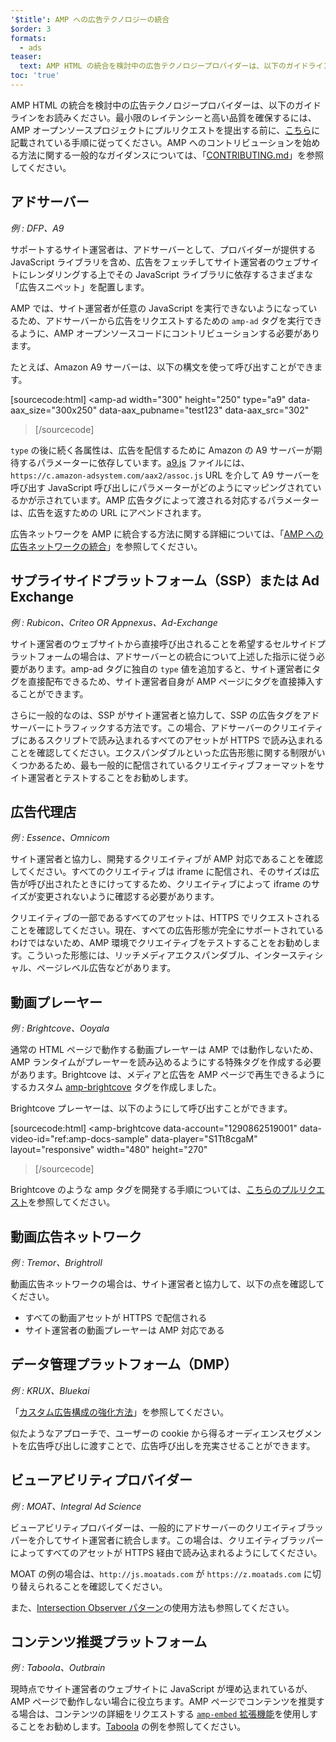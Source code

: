 ```yaml
---
'$title': AMP への広告テクノロジーの統合
$order: 3
formats:
  - ads
teaser:
  text: AMP HTML の統合を検討中の広告テクノロジープロバイダーは、以下のガイドラインをお読みください。
toc: 'true'
---
```


<!--
This file is imported from https://github.com/ampproject/amphtml/blob/main/ads/_integration-guide.md.
Please do not change this file.
If you have found a bug or an issue please
have a look and request a pull request there.
-->

AMP HTML の統合を検討中の広告テクノロジープロバイダーは、以下のガイドラインをお読みください。最小限のレイテンシーと高い品質を確保するには、AMP オープンソースプロジェクトにプルリクエストを提出する前に、[こちら](https://github.com/ampproject/amphtml/blob/main/ads/../3p/README.md#ads)に記載されている手順に従ってください。AMP へのコントリビューションを始める方法に関する一般的なガイダンスについては、「[CONTRIBUTING.md](https://github.com/ampproject/amphtml/blob/main/ads/../docs/contributing.md)」を参照してください。

## アドサーバー <a name="ad-server"></a>

_例 : DFP、A9_

サポートするサイト運営者は、アドサーバーとして、プロバイダーが提供する JavaScript ライブラリを含め、広告をフェッチしてサイト運営者のウェブサイトにレンダリングする上でその JavaScript ライブラリに依存するさまざまな「広告スニペット」を配置します。

AMP では、サイト運営者が任意の JavaScript を実行できないようになっているため、アドサーバーから広告をリクエストするための `amp-ad` タグを実行できるように、AMP オープンソースコードにコントリビューションする必要があります。

たとえば、Amazon A9 サーバーは、以下の構文を使って呼び出すことができます。

[sourcecode:html]
<amp-ad
width="300"
height="250"
type="a9"
data-aax_size="300x250"
data-aax_pubname="test123"
data-aax_src="302"

> </amp-ad>
> [/sourcecode]

`type` の後に続く各属性は、広告を配信するために Amazon の A9 サーバーが期待するパラメーターに依存しています。[a9.js](https://github.com/ampproject/amphtml/blob/main/ads/./a9.js) ファイルには、`https://c.amazon-adsystem.com/aax2/assoc.js` URL を介して A9 サーバーを呼び出す JavaScript 呼び出しにパラメーターがどのようにマッピングされているかが示されています。AMP 広告タグによって渡される対応するパラメーターは、広告を返すための URL にアペンドされます。

広告ネットワークを AMP に統合する方法に関する詳細については、「[AMP への広告ネットワークの統合](https://github.com/ampproject/amphtml/blob/main/ads/README.md)」を参照してください。

## サプライサイドプラットフォーム（SSP）または Ad Exchange <a name="supply-side-platform-ssp-or-an-ad-exchange"></a>

_例 : Rubicon、Criteo OR Appnexus、Ad-Exchange_

サイト運営者のウェブサイトから直接呼び出されることを希望するセルサイドプラットフォームの場合は、アドサーバーとの統合について上述した指示に従う必要があります。amp-ad タグに独自の `type` 値を追加すると、サイト運営者にタグを直接配布できるため、サイト運営者自身が AMP ページにタグを直接挿入することができます。

さらに一般的なのは、SSP がサイト運営者と協力して、SSP の広告タグをアドサーバーにトラフィックする方法です。この場合、アドサーバーのクリエイティブにあるスクリプトで読み込まれるすべてのアセットが HTTPS で読み込まれることを確認してください。エクスパンダブルといった広告形態に関する制限がいくつかあるため、最も一般的に配信されているクリエイティブフォーマットをサイト運営者とテストすることをお勧めします。

## 広告代理店 <a name="ad-agency"></a>

_例 : Essence、Omnicom_

サイト運営者と協力し、開発するクリエイティブが AMP 対応であることを確認してください。すべてのクリエイティブは iframe に配信され、そのサイズは広告が呼び出されたときにけってするため、クリエイティブによって iframe のサイズが変更されないように確認する必要があります。

クリエイティブの一部であるすべてのアセットは、HTTPS でリクエストされることを確認してください。現在、すべての広告形態が完全にサポートされているわけではないため、AMP 環境でクリエイティブをテストすることをお勧めします。こういった形態には、リッチメディアエクスパンダブル、インタースティシャル、ページレベル広告などがあります。

## 動画プレーヤー <a name="video-player"></a>

_例 : Brightcove、Ooyala_

通常の HTML ページで動作する動画プレーヤーは AMP では動作しないため、AMP ランタイムがプレーヤーを読み込めるようにする特殊タグを作成する必要があります。Brightcove は、メディアと広告を AMP ページで再生できるようにするカスタム [amp-brightcove](https://github.com/ampproject/amphtml/blob/main/extensions/amp-brightcove/amp-brightcove.md) タグを作成しました。

Brightcove プレーヤーは、以下のようにして呼び出すことができます。

[sourcecode:html]
<amp-brightcove
data-account="1290862519001"
data-video-id="ref:amp-docs-sample"
data-player="S1Tt8cgaM"
layout="responsive"
width="480"
height="270"

> </amp-brightcove>
> [/sourcecode]

Brightcove のような amp タグを開発する手順については、[こちらのプルリクエスト](https://github.com/ampproject/amphtml/pull/1052)を参照してください。

## 動画広告ネットワーク <a name="video-ad-network"></a>

_例 : Tremor、Brightroll_

動画広告ネットワークの場合は、サイト運営者と協力して、以下の点を確認してください。

- すべての動画アセットが HTTPS で配信される
- サイト運営者の動画プレーヤーは AMP 対応である

## データ管理プラットフォーム（DMP）<a name="data-management-platform-dmp"></a>

_例 : KRUX、Bluekai_

「[カスタム広告構成の強化方法](https://amp.dev/documentation/components/amp-ad#enhance-incoming-ad-configuration)」を参照してください。

似たようなアプローチで、ユーザーの cookie から得るオーディエンスセグメントを広告呼び出しに渡すことで、広告呼び出しを充実させることができます。

## ビューアビリティプロバイダー <a name="viewability-provider"></a>

_例 : MOAT、Integral Ad Science_

ビューアビリティプロバイダーは、一般的にアドサーバーのクリエイティブラッパーを介してサイト運営者に統合します。この場合は、クリエイティブラッパーによってすべてのアセットが HTTPS 経由で読み込まれるようにしてください。

MOAT の例の場合は、`http://js.moatads.com` が `https://z.moatads.com` に切り替えられることを確認してください。

また、[Intersection Observer パターン](https://github.com/ampproject/amphtml/blob/main/ads/README.md#ad-viewability)の使用方法も参照してください。

## コンテンツ推奨プラットフォーム <a name="content-recommendation-platform"></a>

_例 : Taboola、Outbrain_

現時点でサイト運営者のウェブサイトに JavaScript が埋め込まれているが、AMP ページで動作しない場合に役立ちます。AMP ページでコンテンツを推奨する場合は、コンテンツの詳細をリクエストする [`amp-embed` 拡張機能](https://amp.dev/documentation/components/amp-ad)を使用しすることをお勧めします。[Taboola](https://github.com/ampproject/amphtml/blob/main/ads/taboola.md) の例を参照してください。
